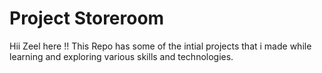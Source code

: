 # Project Storeroom

Hii Zeel here !!
This Repo has some of the intial projects that i made while learning and exploring various skills and technologies.
 
